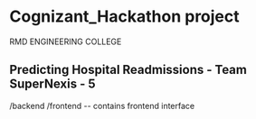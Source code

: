 # Cognizant_Hackathon project
RMD ENGINEERING COLLEGE

## Predicting Hospital Readmissions - Team SuperNexis - 5

/backend
/frontend -- contains frontend interface
